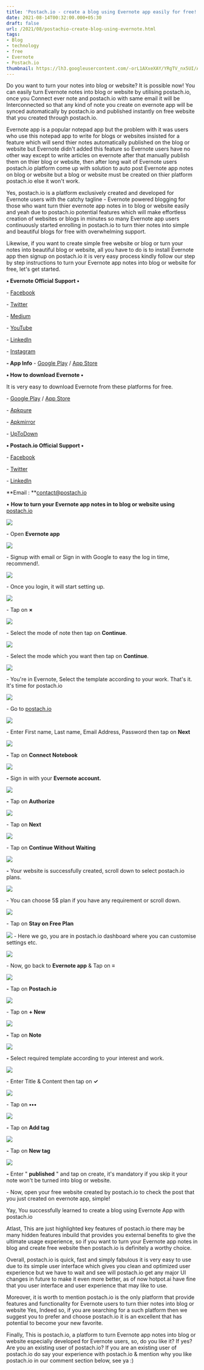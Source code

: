 ```yaml
---
title: 'Postach.io - create a blog using Evernote app easily for free!'
date: 2021-08-14T00:32:00.000+05:30
draft: false
url: /2021/08/postachio-create-blog-using-evernote.html
tags: 
- Blog
- technology
- free
- Evernote
- Postach.io
thumbnail: https://lh3.googleusercontent.com/-orL1AXxeXAY/YRgTV_nx5UI/AAAAAAAAGXc/pxA28_ilz6MrGWalwY6Zaeqfyi5KoFCDgCLcBGAsYHQ/s1600/1628967763781044-0.png
---
```


  

  

Do you want to turn your notes into blog or website? It is possible now! You can easily turn Evernote notes into blog or website by utilising postach.io, once you Connect ever note and postach.io with same email it will be Interconnected so that any kind of note you create on evernote app will be synced automatically by postach.io and published instantly on free website that you created through postach.io.

  

Evernote app is a popular notepad app but the problem with it was users who use this notepad app to write for blogs or websites insisted for a feature which will send thier notes automatically published on the blog or website but Evernote didn't added this feature so Evernote users have no other way except to write articles on evernote after that manually publish them on thier blog or website, then after long wait of Evernote users postach.io platform come up with solution to auto post Evernote app notes on blog or website but a blog or website must be created on thier platform postach.io else it won't work.

  

Yes, postach.io is a platform exclusively created and developed for Evernote users with the catchy tagline - Evernote powered blogging for those who want turn thier evernote app notes in to blog or website easily and yeah due to postach.io potential features which will make effortless creation of websites or blogs in minutes so many Evernote app users continuously started enrolling in postach.io to turn thier notes into simple and beautiful blogs for free with overwhelming support.

  

Likewise, if you want to create simple free website or blog or turn your notes into beautiful blog or website, all you have to do is to install Evernote app then signup on postach.io it is very easy process kindly follow our step by step instructions to turn your Evernote app notes into blog or website for free, let's get started.

  

**• Evernote Official Support •**

\- [Facebook](https://www.facebook.com/evernote/)

\- [Twitter](https://twitter.com/evernote)

\- [Medium](https://medium.com/@evernote)

\- [YouTube](https://www.youtube.com/channel/UCr_JcNR6slxFcTtDZ8t6F0A)

\- [LinkedIn](https://www.linkedin.com/company/evernote)

\- [Instagram](https://www.instagram.com/evernote)

  

**\- App Info** - [Google Play](https://play.google.com/store/apps/details?id=com.evernote) / [App Store](https://apps.apple.com/fr/app/evernote/id281796108)

  

**• How to download Evernote •**

It is very easy to download Evernote from these platforms for free.

  

\- [Google Play](https://play.google.com/store/apps/details?id=com.evernote) / [App Store](https://apps.apple.com/fr/app/evernote/id281796108)

\- [Apkpure](https://apkpure.com/fr/evernote-notes-organizer-daily-planner/com.evernote)

\- [Apkmirror](https://www.apkmirror.com/apk/evernote-corporation/)

\- [UpToDown](https://evernote.en.uptodown.com/android)

  

**• Postach.io Official Support •**

\- [Facebook](http://facebook.com/postachioapp)

\- [Twitter](http://twitter.com/postachio)

\- [LinkedIn](https://linkedin.com/company/postach-io)

  

**Email : **[contact@postach.io](http://contact@postach.io/)

  

• **How to turn your Evernote app notes in to blog or website using** [postach.io](http://postach.io)

  

 ![](https://lh3.googleusercontent.com/-TECLQ5uW8RE/YRgTUpSbYHI/AAAAAAAAGXY/aTnMRi0JLm8kx__Bm3-4_H8Ov1JjvwaawCLcBGAsYHQ/s1600/1628967759211007-1.png) 

  

\- Open **Evernote app**

 **![](https://lh3.googleusercontent.com/-IA4SUWfoRl0/YRgTTkmtVAI/AAAAAAAAGXU/uXcBP-j44rg0ZLH23SHof7ZB39ajHOzVACLcBGAsYHQ/s1600/1628967752855839-2.png)** 

\- Signup with email or Sign in with Google to easy the log in time, recommend!.

  

 ![](https://lh3.googleusercontent.com/-omJ39ArA7zs/YRgTSA5_qLI/AAAAAAAAGXQ/JjVtkaO2otcqmQnsHU0rX1t22k7WsrmwQCLcBGAsYHQ/s1600/1628967746814502-3.png) 

  

\- Once you login, it will start setting up.

  

 ![](https://lh3.googleusercontent.com/-jjOgmObvPFk/YRgTQmK5X5I/AAAAAAAAGXM/m8PUNTjrxp0c72rKYdL_IVAMbr6xrQJAQCLcBGAsYHQ/s1600/1628967736212691-4.png) 

  

\- Tap on **×**

 **![](https://lh3.googleusercontent.com/-UkQNZwo7Pec/YRgTNyD9pLI/AAAAAAAAGXE/8mSMreXP4jMlfl6DxqjSYdGfTK0ayOQGgCLcBGAsYHQ/s1600/1628967727351347-5.png)** 

\- Select the mode of note then tap on **Continue**.

  

 ![](https://lh3.googleusercontent.com/-7sI6zmD3iok/YRgTLlDZhEI/AAAAAAAAGXA/NeVAIcv1REEzYF_yVwoYIO5Cu2_g5DcGACLcBGAsYHQ/s1600/1628967717812339-6.png) 

  

\- Select the mode which you want then tap on **Continue**.

  

 ![](https://lh3.googleusercontent.com/-xPcOHmqv0Xo/YRgTJUU0ELI/AAAAAAAAGW4/hZueA5S_w7cZJ_L0aEFJkY4eQeAzAbE_QCLcBGAsYHQ/s1600/1628967705208333-7.png) 

  

\- You're in Evernote, Select the template according to your work. That's it. It's time for postach.io

  

 ![](https://lh3.googleusercontent.com/-VLeqnobDSng/YRgTGE4ZfPI/AAAAAAAAGWw/gCz9Nu41-KE6EsrdlOLhn4RK6sQWdWpsQCLcBGAsYHQ/s1600/1628967695104833-8.png) 

  

\- Go to [postach.io](http://postach.io)

  

 ![](https://lh3.googleusercontent.com/-6HVE_iKU3Ck/YRgTDmMbt0I/AAAAAAAAGWo/K4is75CX37wZp4d7q5cP_8rYqAJCHy4MgCLcBGAsYHQ/s1600/1628967681339995-9.png) 

  

\- Enter First name, Last name, Email Address, Password then tap on **Next**

 **![](https://lh3.googleusercontent.com/-sL_0vEKRik4/YRgTAI7kURI/AAAAAAAAGWk/Oby-3ZNnjUMKPP9nAndP_ABNQYtrRfwZgCLcBGAsYHQ/s1600/1628967670532930-10.png)** 

**\-** Tap on **Connect Notebook**

 **![](https://lh3.googleusercontent.com/-FcBENPL3pUg/YRgS9SwE1uI/AAAAAAAAGWc/DxU48qJrXBU1ENVrKf-k69i5WTtr7MlwQCLcBGAsYHQ/s1600/1628967659355379-11.png)** 

**\-** Sign in with your **Evernote account.**

 **![](https://lh3.googleusercontent.com/-touNd_3K63k/YRgS6lh5mWI/AAAAAAAAGWY/yVItED1O9UkEp155kDdA6tK-vjLEhmD8gCLcBGAsYHQ/s1600/1628967644674194-12.png)** 

**\-** Tap on **Authorize**

 **![](https://lh3.googleusercontent.com/-5ecp-HVvYNU/YRgS2zk3nGI/AAAAAAAAGWQ/c_OUlPaaNMwYFCBZoXArPY0qt1z5kztEACLcBGAsYHQ/s1600/1628967635232339-13.png)** 

  

\- Tap on **Next**

  

 ![](https://lh3.googleusercontent.com/-VVkFLDb_8ro/YRgS0kt318I/AAAAAAAAGWM/x5ot7AwEBqoB4YZiRpkXA00TrC2mjPjSACLcBGAsYHQ/s1600/1628967622737610-14.png) 

  

\- Tap on **Continue Without Waiting**

 **![](https://lh3.googleusercontent.com/-_yb-7y8kQf0/YRgSxRrUPCI/AAAAAAAAGWI/zw57lQa1ZxUpn-qn1jBoLgwD9BLiXYnmwCLcBGAsYHQ/s1600/1628967613662229-15.png)** 

**\-** Your website is successfully created, scroll down to select postach.io plans.

  

 ![](https://lh3.googleusercontent.com/-nKfScVdwCWQ/YRgSvA_NpTI/AAAAAAAAGWE/x7s8rAiQBlMs7KO_AN4D4OZIRGW0DADTgCLcBGAsYHQ/s1600/1628967602515956-16.png) 

  

\- You can choose 5$ plan if you have any requirement or scroll down.

  

 ![](https://lh3.googleusercontent.com/-vs25fJR46Nw/YRgSsUa-77I/AAAAAAAAGWA/u1GwyUN0BIkc2tPvAe7OBVP_1EZYHW-5QCLcBGAsYHQ/s1600/1628967595789223-17.png) 

  

\- Tap on **Stay on Free Plan**

 **![](https://lh3.googleusercontent.com/-HEkU95cY1mo/YRgSq694rdI/AAAAAAAAGV4/faTaSxqAvTU5S9pFjs_v-Aq5xqx8YevnwCLcBGAsYHQ/s1600/1628967589564415-18.png)** \- Here we go, you are in postach.io dashboard where you can customise settings etc.

  

 ![](https://lh3.googleusercontent.com/-moPq6f29-rc/YRgSpGm4LmI/AAAAAAAAGVw/JD2uhu9tTKEkXpkXdD-TG_z7Ey3Hslo9gCLcBGAsYHQ/s1600/1628967575381636-19.png) 

  

\- Now, go back to **Evernote app** & Tap on **≡**

 **![](https://lh3.googleusercontent.com/-HD6nXQD4MJY/YRgSlix-K3I/AAAAAAAAGVs/pFqnV21AcCo4AjHUkCcoqUIeFnPlM91SQCLcBGAsYHQ/s1600/1628967566175482-20.png)** 

**\-** Tap on **Postach.io**

  

 ![](https://lh3.googleusercontent.com/-YPHUi8lBjR0/YRgSjXAUwzI/AAAAAAAAGVk/uOv9ERH3tmcnfmmGe2ehkSnTuxmqKe95wCLcBGAsYHQ/s1600/1628967558461403-21.png) 

  

\- Tap on **\+ New**

 **![](https://lh3.googleusercontent.com/-NtZPHZZ9MNA/YRgShWXRohI/AAAAAAAAGVg/_58bs_cm3XkSzI3yqzfxeS3gZeYHuCoKgCLcBGAsYHQ/s1600/1628967548622866-22.png)** 

**\-** Tap on **Note**

 **![](https://lh3.googleusercontent.com/-GPF2oDvKbiE/YRgSe4nhlVI/AAAAAAAAGVc/wCv_7GH_WGgz2ESbKytRMvDcSDTKQZWewCLcBGAsYHQ/s1600/1628967535985399-23.png)** 

**\-** Select required template according to your interest and work.

  

 ![](https://lh3.googleusercontent.com/-TmrybLScnIU/YRgSburQ7QI/AAAAAAAAGVY/JLnS_qyghbodOAdZTZeqY_iSqCYsgI-aQCLcBGAsYHQ/s1600/1628967528733227-24.png) 

  

\- Enter Title & Content then tap on **✓**

 **![](https://lh3.googleusercontent.com/-woxfJEP6FP8/YRgSZ5QY1uI/AAAAAAAAGVU/TVq1FFd1c1chfHmmHFVWTXtGBR_dGO4OgCLcBGAsYHQ/s1600/1628967521385850-25.png)** 

\- Tap on **•••**

 **![](https://lh3.googleusercontent.com/-qoo4lO1o6gs/YRgSYLCLqcI/AAAAAAAAGVQ/MIf2LbyI4080A6v35pNbkopF1_mXQurMwCLcBGAsYHQ/s1600/1628967515552493-26.png)** 

**\-** Tap on **Add tag**

 **![](https://lh3.googleusercontent.com/-wwp69Wgiwao/YRgSWnSj4OI/AAAAAAAAGVM/MpODzCGqBwQV1gYzQ-nf1iRt742hTX0BACLcBGAsYHQ/s1600/1628967508916329-27.png)** 

**\-** Tap on **New tag**

 **![](https://lh3.googleusercontent.com/--NIyc0HXI-E/YRgSVBR9vBI/AAAAAAAAGVI/OYEMakZ4ExExsUZLbyT8MyARZ2JHOHwUACLcBGAsYHQ/s1600/1628967501225650-28.png)** 

**\-** Enter " **published** " and tap on create, it's mandatory if you skip it your note won't be turned into blog or website.

  

\- Now, open your free website created by postach.io to check the post that you just created on evernote app, simple!

  

Yay, You successfully learned to create a blog using Evernote App with postach.io

  

Atlast, This are just highlighted key features of postach.io there may be many hidden features inbuild that provides you external benefits to give the ultimate usage experience, so if you want to turn your Evernote app notes in blog and create free website then postach.io is definitely a worthy choice.

  

Overall, postach.io is quick, fast and simply fabulous it is very easy to use due to its simple user interface which gives you clean and optimized user experience but we have to wait and see will postach.io get any major UI changes in future to make it even more better, as of now hotpot.ai have fine that you user interface and user experience that may like to use.

  

Moreover, it is worth to mention postach.io is the only platform that provide features and functionality for Evernote users to turn thier notes into blog or website Yes, Indeed so, if you are searching for a such platform then we suggest you to prefer and choose postach.io it is an excellent that has potential to become your new favorite.

  

Finally, This is postach.io, a platform to turn Evernote app notes into blog or website especially developed for Evernote users, so, do you like it? If yes? Are you an existing user of postach.io? If you are an existing user of postach.io do say your experience with postach.io & mention why you like postach.io in our comment section below, see ya :)